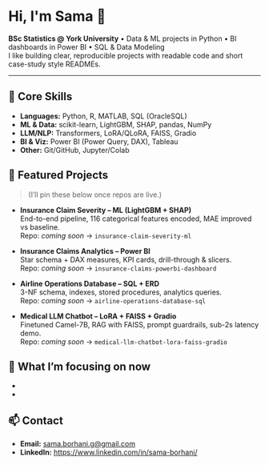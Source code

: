 # Hi, I'm Sama 👋

**BSc Statistics @ York University** • Data & ML projects in Python • BI dashboards in Power BI • SQL & Data Modeling  
I like building clear, reproducible projects with readable code and short case-study style READMEs.

---

## 🔧 Core Skills
- **Languages:** Python, R, MATLAB, SQL (OracleSQL)
- **ML & Data:** scikit-learn, LightGBM, SHAP, pandas, NumPy
- **LLM/NLP:** Transformers, LoRA/QLoRA, FAISS, Gradio
- **BI & Viz:** Power BI (Power Query, DAX), Tableau
- **Other:** Git/GitHub, Jupyter/Colab

## 📌 Featured Projects
> (I’ll pin these below once repos are live.)
- **Insurance Claim Severity – ML (LightGBM + SHAP)**  
  End-to-end pipeline, 116 categorical features encoded, MAE improved vs baseline.  
  Repo: _coming soon_ → `insurance-claim-severity-ml`

- **Insurance Claims Analytics – Power BI**  
  Star schema + DAX measures, KPI cards, drill-through & slicers.  
  Repo: _coming soon_ → `insurance-claims-powerbi-dashboard`

- **Airline Operations Database – SQL + ERD**  
  3-NF schema, indexes, stored procedures, analytics queries.  
  Repo: _coming soon_ → `airline-operations-database-sql`

- **Medical LLM Chatbot – LoRA + FAISS + Gradio**  
  Finetuned Camel-7B, RAG with FAISS, prompt guardrails, sub-2s latency demo.  
  Repo: _coming soon_ → `medical-llm-chatbot-lora-faiss-gradio`

## 🎯 What I’m focusing on now
- 
- 

## 📫 Contact
- **Email:** sama.borhani.g@gmail.com  
- **LinkedIn:** https://www.linkedin.com/in/sama-borhani/

<!--
This is a special profile README. Repos to pin once created:
insurance-claim-severity-ml
insurance-claims-powerbi-dashboard
airline-operations-database-sql
medical-llm-chatbot-lora-faiss-gradio
-->
